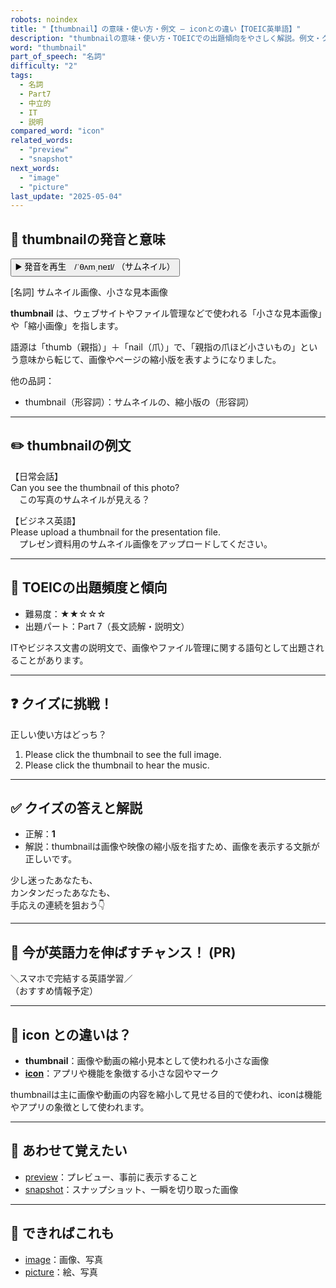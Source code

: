 ```yaml
---
robots: noindex
title: "【thumbnail】の意味・使い方・例文 ― iconとの違い【TOEIC英単語】"
description: "thumbnailの意味・使い方・TOEICでの出題傾向をやさしく解説。例文・クイズ付きでiconとの違いもわかりやすく学べます。"
word: "thumbnail"
part_of_speech: "名詞"
difficulty: "2"
tags:
  - 名詞
  - Part7
  - 中立的
  - IT
  - 説明
compared_word: "icon"
related_words:
  - "preview"
  - "snapshot"
next_words:
  - "image"
  - "picture"
last_update: "2025-05-04"
---
```


## 🔰 thumbnailの発音と意味

<button class="play-audio" onclick="playTTS('thumbnail')">
  <span class="play-audio-main">
    ▶️ 発音を再生　/ˈθʌmˌneɪl/
  </span>
  <span class="play-audio-sub">
    （サムネイル）
  </span>
</button>

[名詞] サムネイル画像、小さな見本画像

**thumbnail** は、ウェブサイトやファイル管理などで使われる「小さな見本画像」や「縮小画像」を指します。

語源は「thumb（親指）」＋「nail（爪）」で、「親指の爪ほど小さいもの」という意味から転じて、画像やページの縮小版を表すようになりました。

他の品詞：  
- thumbnail（形容詞）：サムネイルの、縮小版の（形容詞）

---

## ✏️ thumbnailの例文

【日常会話】  
Can you see the thumbnail of this photo?  
　この写真のサムネイルが見える？

【ビジネス英語】  
Please upload a thumbnail for the presentation file.  
　プレゼン資料用のサムネイル画像をアップロードしてください。

---

## 🎯 TOEICの出題頻度と傾向

- 難易度：★★☆☆☆
- 出題パート：Part 7（長文読解・説明文）

ITやビジネス文書の説明文で、画像やファイル管理に関する語句として出題されることがあります。

---

## ❓ クイズに挑戦！

正しい使い方はどっち？

1. Please click the thumbnail to see the full image.  
2. Please click the thumbnail to hear the music.

---

## ✅ クイズの答えと解説

- 正解：**1**
- 解説：thumbnailは画像や映像の縮小版を指すため、画像を表示する文脈が正しいです。

少し迷ったあなたも、  
カンタンだったあなたも、  
手応えの連続を狙おう👇️

---

## 🚀 今が英語力を伸ばすチャンス！ (PR)

<div class="info-center">
＼スマホで完結する英語学習／<br>  
（おすすめ情報予定）
</div>

---

## 🤔  icon との違いは？

- **thumbnail**：画像や動画の縮小見本として使われる小さな画像
- **[icon](/word/icon)**：アプリや機能を象徴する小さな図やマーク

thumbnailは主に画像や動画の内容を縮小して見せる目的で使われ、iconは機能やアプリの象徴として使われます。

---

## 🧩 あわせて覚えたい

- [preview](/word/preview)：プレビュー、事前に表示すること
- [snapshot](/word/snapshot)：スナップショット、一瞬を切り取った画像

---

## 📖 できればこれも

- [image](/word/image)：画像、写真
- [picture](/word/picture)：絵、写真

<!-- cvid: aid35_bid47 -->
